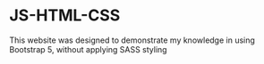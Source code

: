 # JS-HTML-CSS

This website was designed to demonstrate my knowledge in using Bootstrap 5, without applying SASS styling
